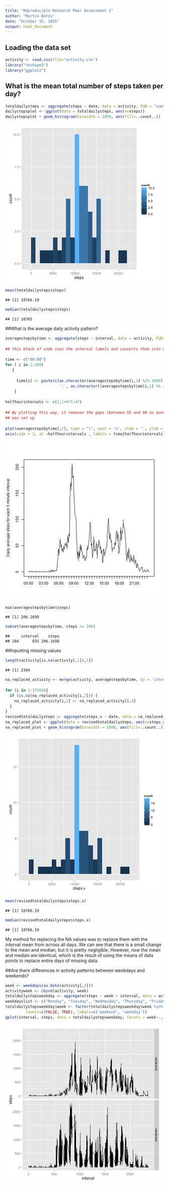 ```yaml
---
title: "Reproducible Research Peer Assessment 1"
author: "Martin Boros"
date: "October 15, 2015"
output: html_document
---
```

## Loading the data set


```r
activity <- read.csv(file="activity.csv")
library("reshape2")
library("ggplot2")
```

## What is the mean total number of steps taken per day?


```r
totaldailysteps <- aggregate(steps ~ date, data = activity, FUN = "sum")
dailystepsplot <- ggplot(data = totaldailysteps, aes(x=steps))
dailystepsplot + geom_histogram(binwidth = 1000, aes(fill=..count..))
```

![plot of chunk unnamed-chunk-2](figure/unnamed-chunk-2-1.png) 

```r
mean(totaldailysteps$steps)
```

```
## [1] 10766.19
```

```r
median(totaldailysteps$steps)
```

```
## [1] 10765
```

##What is the average daily activity pattern?



```r
averagestepsbytime <- aggregate(steps ~ interval, data = activity, FUN = "mean")

## this block of code uses the interval labels and converts them into military time

time <- c("00:00")
for ( i in 2:288) 
   {
  
     time[i] <- paste(c(as.character(averagestepsbytime[i,1] %/% 1000), as.character((averagestepsbytime[i,1] %% 1000) %/% 100),
                        ':', as.character((averagestepsbytime[i,1] %% 100) %/% 10), as.character(averagestepsbytime[i,1] %% 10) ), collapse = '')
    }

halfhourintervals <- c(1,1+6*1:47)

## By plotting this way, it removes the gaps (between 55 and 00 on every hour) made by the way the data file 
## was set up

plot(averagestepsbytime[,2], type = "l", xaxt = 'n', xlab = '', ylab = 'Daily average steps for each 5 minute interval')
axis(side = 1, at =halfhourintervals , labels = time[halfhourintervals])
```

![plot of chunk unnamed-chunk-3](figure/unnamed-chunk-3-1.png) 

```r
max(averagestepsbytime$steps)
```

```
## [1] 206.1698
```

```r
subset(averagestepsbytime, steps >= 206)
```

```
##     interval    steps
## 104      835 206.1698
```

##Inputting missing values


```r
length(activity[is.na(activity[,1]),1])
```

```
## [1] 2304
```

```r
na_replaced_activity <- merge(activity, averagestepsbytime, by = 'interval')

for (i in 1:17568){
  if (is.na(na_replaced_activity[i,2])) {
    na_replaced_activity[i,2] <- na_replaced_activity[i,4]
  } 
}
revisedtotaldailysteps <- aggregate(steps.x ~ date, data = na_replaced_activity, FUN = "sum")
na_replaced_plot <- ggplot(data = revisedtotaldailysteps, aes(x=steps.x))
na_replaced_plot + geom_histogram(binwidth = 1000, aes(fill=..count..))
```

![plot of chunk unnamed-chunk-4](figure/unnamed-chunk-4-1.png) 

```r
mean(revisedtotaldailysteps$steps.x)
```

```
## [1] 10766.19
```

```r
median(revisedtotaldailysteps$steps.x)
```

```
## [1] 10766.19
```

My method for replacing the NA values was to replace them with the interval mean from across all days.
We can see that there is a small change to the mean and median, but it is pretty negligible.
However, now the mean and median are identical, which is the result of using the means of data points
to replace entire days of missing data.



##Are there differences in activity patterns between weekdays and weekends?



```r
week <- weekdays(as.Date(activity[,2]))
activityweek <- cbind(activity, week)
totaldailystepsweekday <- aggregate(steps ~ week + interval, data = activityweek, FUN = "sum")
weekdayslist <- c("Monday", "Tuesday", "Wednesday", "Thursday", "Friday")
totaldailystepsweekday$week <- factor(totaldailystepsweekday$week %in% weekdayslist, 
         levels=c(FALSE, TRUE), labels=c('weekend', 'weekday'))
qplot(interval, steps, data = totaldailystepsweekday, facets = week~., geom = "line")
```

![plot of chunk unnamed-chunk-5](figure/unnamed-chunk-5-1.png) 
